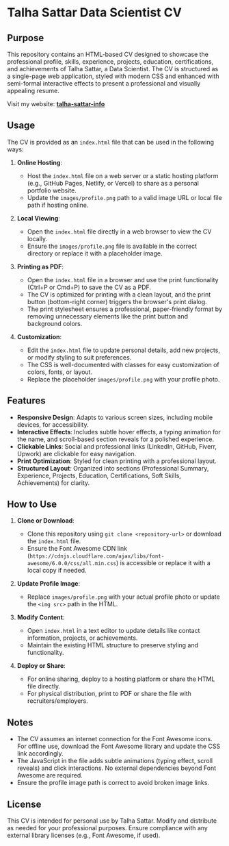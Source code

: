 # Talha Sattar Data Scientist CV

## Purpose
This repository contains an HTML-based CV designed to showcase the professional profile, skills, experience, projects, education, certifications, and achievements of Talha Sattar, a Data Scientist. The CV is structured as a single-page web application, styled with modern CSS and enhanced with semi-formal interactive effects to present a professional and visually appealing resume.

Visit my website: **[talha-sattar-info](https://talha-sattar.github.io/talha-sattar-info/)**

## Usage
The CV is provided as an `index.html` file that can be used in the following ways:

1. **Online Hosting**:
   - Host the `index.html` file on a web server or a static hosting platform (e.g., GitHub Pages, Netlify, or Vercel) to share as a personal portfolio website.
   - Update the `images/profile.png` path to a valid image URL or local file path if hosting online.

2. **Local Viewing**:
   - Open the `index.html` file directly in a web browser to view the CV locally.
   - Ensure the `images/profile.png` file is available in the correct directory or replace it with a placeholder image.

3. **Printing as PDF**:
   - Open the `index.html` file in a browser and use the print functionality (Ctrl+P or Cmd+P) to save the CV as a PDF.
   - The CV is optimized for printing with a clean layout, and the print button (bottom-right corner) triggers the browser's print dialog.
   - The print stylesheet ensures a professional, paper-friendly format by removing unnecessary elements like the print button and background colors.

4. **Customization**:
   - Edit the `index.html` file to update personal details, add new projects, or modify styling to suit preferences.
   - The CSS is well-documented with classes for easy customization of colors, fonts, or layout.
   - Replace the placeholder `images/profile.png` with your profile photo.

## Features
- **Responsive Design**: Adapts to various screen sizes, including mobile devices, for accessibility.
- **Interactive Effects**: Includes subtle hover effects, a typing animation for the name, and scroll-based section reveals for a polished experience.
- **Clickable Links**: Social and professional links (LinkedIn, GitHub, Fiverr, Upwork) are clickable for easy navigation.
- **Print Optimization**: Styled for clean printing with a professional layout.
- **Structured Layout**: Organized into sections (Professional Summary, Experience, Projects, Education, Certifications, Soft Skills, Achievements) for clarity.

## How to Use
1. **Clone or Download**:
   - Clone this repository using `git clone <repository-url>` or download the `index.html` file.
   - Ensure the Font Awesome CDN link (`https://cdnjs.cloudflare.com/ajax/libs/font-awesome/6.0.0/css/all.min.css`) is accessible or replace it with a local copy if needed.

2. **Update Profile Image**:
   - Replace `images/profile.png` with your actual profile photo or update the `<img src>` path in the HTML.

3. **Modify Content**:
   - Open `index.html` in a text editor to update details like contact information, projects, or achievements.
   - Maintain the existing HTML structure to preserve styling and functionality.

4. **Deploy or Share**:
   - For online sharing, deploy to a hosting platform or share the HTML file directly.
   - For physical distribution, print to PDF or share the file with recruiters/employers.

## Notes
- The CV assumes an internet connection for the Font Awesome icons. For offline use, download the Font Awesome library and update the CSS link accordingly.
- The JavaScript in the file adds subtle animations (typing effect, scroll reveals) and click interactions. No external dependencies beyond Font Awesome are required.
- Ensure the profile image path is correct to avoid broken image links.

## License
This CV is intended for personal use by Talha Sattar. Modify and distribute as needed for your professional purposes. Ensure compliance with any external library licenses (e.g., Font Awesome, if used).
